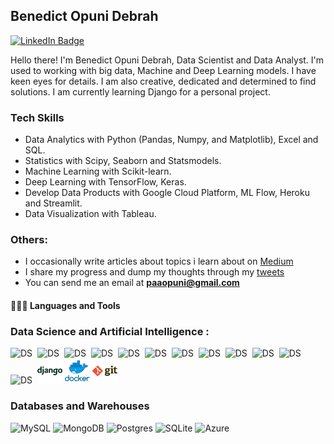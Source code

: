 ## Benedict Opuni Debrah

[![LinkedIn Badge](https://img.shields.io/badge/-LinkedIn-2867B2?style=flat-square&labelColor=2867B2&logo=linkedin&logoColor=white&link=https://www.linkedin.com/in/kwamepuni/)](https://www.linkedin.com/in/kwamepuni/)

Hello there! I'm Benedict Opuni Debrah, Data Scientist and Data Analyst. I'm used to working with big data, Machine and Deep Learning models. I have keen eyes for details. I am also creative, dedicated and determined to find solutions.
I am currently learning Django for  a personal project.



### Tech Skills

-   Data Analytics with Python (Pandas, Numpy, and Matplotlib), Excel and SQL.
-   Statistics with Scipy, Seaborn and Statsmodels.
-   Machine Learning with Scikit-learn.
-   Deep Learning with TensorFlow, Keras.
-   Develop Data Products with Google Cloud Platform, ML Flow, Heroku and Streamlit.
-   Data Visualization with Tableau.
  
 
### Others:
- I occasionally write articles about topics i learn about on [Medium](https://medium.com/@kwamepuni)
- I share my progress and dump my thoughts through my [tweets](https://twitter.com/OpuniDebrah)
- You can send me an email at **paaopuni@gmail.com**

 #### 👨🏻‍💻 Languages and Tools <br />
 ### Data Science and Artificial Intelligence : <br />
![DS](https://img.shields.io/badge/numpy-%23013243.svg?style=flat-square&logo=numpy&logoColor=white)&nbsp;
![DS](https://img.shields.io/badge/scipy-%23150458.svg?style=flat-square&logo=scipy&logoColor=white)&nbsp;
![DS](https://img.shields.io/badge/scikit-learn-%23150458.svg?style=flat-square&logo=scikit-learn&logoColor=white)&nbsp;
![DS](https://img.shields.io/badge/pandas-%23150458.svg?style=flat-square&logo=pandas&logoColor=white)&nbsp;
![DS](https://img.shields.io/badge/TensorFlow-%23FF6F00.svg?style=flat-square&logo=TensorFlow&logoColor=white)&nbsp;
![DS](https://img.shields.io/badge/Keras-%23D00000.svg?style=flat-square&logo=Keras&logoColor)&nbsp;
![DS](https://img.shields.io/badge/plotly-%23150458.svg?style=flat-square&logo=plotly&logoColor=white)&nbsp;
![DS](https://img.shields.io/badge/pytorch-%23EE4C2C.svg?style=flat-square&logo=pytorch&logoColor=white)&nbsp;
![DS](https://img.shields.io/badge/Tableau-E97627?style=for-the-badge&logo=Tableau&logoColor=white)&nbsp;
![DS](https://img.shields.io/badge/Google%20Analytics-E37400?style=for-the-badge&logo=google%20analytics&logoColor=white)&nbsp;
  ![DS](https://img.shields.io/badge/Python-FFD43B?style=for-the-badge&logo=python&logoColor=blue)&nbsp;
 ![DS](https://img.shields.io/badge/R-276DC3?style=for-the-badge&logo=r&logoColor=white)&nbsp;
  <code><img height="40" src="https://raw.githubusercontent.com/github/explore/80688e429a7d4ef2fca1e82350fe8e3517d3494d/topics/django/django.png"></code>
  <code><img height="40" src="https://raw.githubusercontent.com/github/explore/80688e429a7d4ef2fca1e82350fe8e3517d3494d/topics/docker/docker.png"></code>
  <code><img height="40" src="https://raw.githubusercontent.com/github/explore/80688e429a7d4ef2fca1e82350fe8e3517d3494d/topics/git/git.png"></code>
  
 
### Databases and Warehouses
![MySQL](https://img.shields.io/badge/mysql-%2300f.svg?style=for-the-badge&logo=mysql&logoColor=white)
![MongoDB](https://img.shields.io/badge/MongoDB-%234ea94b.svg?style=for-the-badge&logo=mongodb&logoColor=white)
![Postgres](https://img.shields.io/badge/postgres-%23316192.svg?style=for-the-badge&logo=postgresql&logoColor=white)
![SQLite](https://img.shields.io/badge/sqlite-%2307405e.svg?style=for-the-badge&logo=sqlite&logoColor=white)
![Azure](https://img.shields.io/badge/azure-%230072C6.svg?style=for-the-badge&logo=microsoftazure&logoColor=white)











